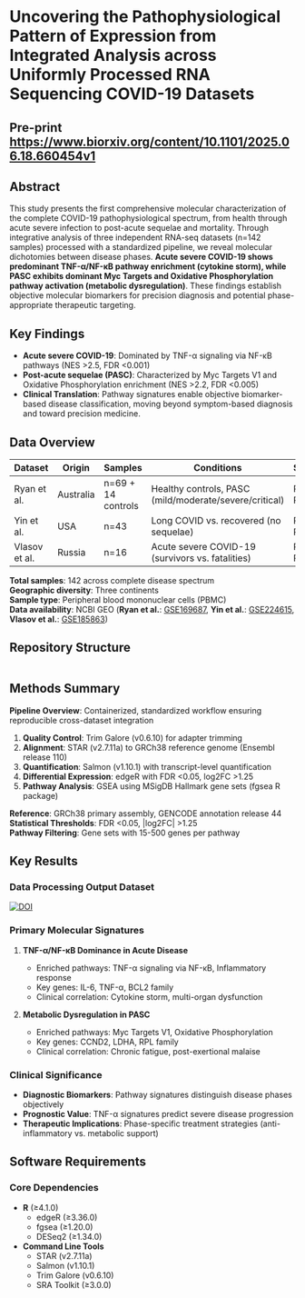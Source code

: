 # Uncovering the Pathophysiological Pattern of Expression from Integrated Analysis across Uniformly Processed RNA Sequencing COVID-19 Datasets  

## Pre-print https://www.biorxiv.org/content/10.1101/2025.06.18.660454v1

## Abstract

This study presents the first comprehensive molecular characterization of the complete COVID-19 pathophysiological spectrum, from health through acute severe infection to post-acute sequelae and mortality. Through integrative analysis of three independent RNA-seq datasets (n=142 samples) processed with a standardized pipeline, we reveal molecular dichotomies between disease phases. **Acute severe COVID-19 shows predominant TNF-α/NF-κB pathway enrichment (cytokine storm), while PASC exhibits dominant Myc Targets and Oxidative Phosphorylation pathway activation (metabolic dysregulation)**. These findings establish objective molecular biomarkers for precision diagnosis and potential phase-appropriate therapeutic targeting.

## Key Findings

- **Acute severe COVID-19**: Dominated by TNF-α signaling via NF-κB pathways (NES >2.5, FDR <0.001)
- **Post-acute sequelae (PASC)**: Characterized by Myc Targets V1 and Oxidative Phosphorylation enrichment (NES >2.2, FDR <0.005)
- **Clinical Translation**: Pathway signatures enable objective biomarker-based disease classification, moving beyond symptom-based diagnosis and toward precision medicine.

## Data Overview

| Dataset | Origin | Samples | Conditions | Sequencing |
|---------|---------|---------|------------|------------|
| Ryan et al. | Australia | n=69 + 14 controls | Healthy controls, PASC (mild/moderate/severe/critical) | Paired-end, PBMC |
| Yin et al. | USA | n=43 | Long COVID vs. recovered (no sequelae) | Paired-end, PBMC |
| Vlasov et al. | Russia | n=16 | Acute severe COVID-19 (survivors vs. fatalities) | Paired-end, PBMC |

**Total samples**: 142 across complete disease spectrum  
**Geographic diversity**: Three continents  
**Sample type**: Peripheral blood mononuclear cells (PBMC)  
**Data availability**: NCBI GEO (**Ryan et al.**: [GSE169687](https://www.ncbi.nlm.nih.gov/geo/query/acc.cgi?acc=GSE169687), **Yin et al.**: [GSE224615](https://www.ncbi.nlm.nih.gov/geo/query/acc.cgi?acc=GSE224615), **Vlasov et al.**: [GSE185863](https://www.ncbi.nlm.nih.gov/geo/query/acc.cgi?acc=GSE185863))

## Repository Structure

```

```

## Methods Summary

**Pipeline Overview**: Containerized, standardized workflow ensuring reproducible cross-dataset integration

1. **Quality Control**: Trim Galore (v0.6.10) for adapter trimming
2. **Alignment**: STAR (v2.7.11a) to GRCh38 reference genome (Ensembl release 110)
3. **Quantification**: Salmon (v1.10.1) with transcript-level quantification
4. **Differential Expression**: edgeR with FDR <0.05, log2FC >1.25
5. **Pathway Analysis**: GSEA using MSigDB Hallmark gene sets (fgsea R package)

**Reference**: GRCh38 primary assembly, GENCODE annotation release 44  
**Statistical Thresholds**: FDR <0.05, |log2FC| >1.25  
**Pathway Filtering**: Gene sets with 15-500 genes per pathway

## Key Results

### Data Processing Output Dataset

[![DOI](https://zenodo.org/badge/DOI/10.5281/zenodo.16751357.svg)](https://doi.org/10.5281/zenodo.16751357)

### Primary Molecular Signatures

1. **TNF-α/NF-κB Dominance in Acute Disease**
   - Enriched pathways: TNF-α signaling via NF-κB, Inflammatory response
   - Key genes: IL-6, TNF-α, BCL2 family
   - Clinical correlation: Cytokine storm, multi-organ dysfunction

2. **Metabolic Dysregulation in PASC**
   - Enriched pathways: Myc Targets V1, Oxidative Phosphorylation
   - Key genes: CCND2, LDHA, RPL family
   - Clinical correlation: Chronic fatigue, post-exertional malaise

### Clinical Significance

- **Diagnostic Biomarkers**: Pathway signatures distinguish disease phases objectively
- **Prognostic Value**: TNF-α signatures predict severe disease progression
- **Therapeutic Implications**: Phase-specific treatment strategies (anti-inflammatory vs. metabolic support)

## Software Requirements

### Core Dependencies
- **R** (≥4.1.0)
  - edgeR (≥3.36.0)
  - fgsea (≥1.20.0)
  - DESeq2 (≥1.34.0)
- **Command Line Tools**
  - STAR (v2.7.11a)
  - Salmon (v1.10.1)
  - Trim Galore (v0.6.10)
  - SRA Toolkit (≥3.0.0)
